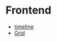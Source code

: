 
# Frontend 


- [timeline](https://alinamuzicuka.github.io/FE/timeline.html)
- [Grid](https://alinamuzicuka.github.io/FE/grid.html)